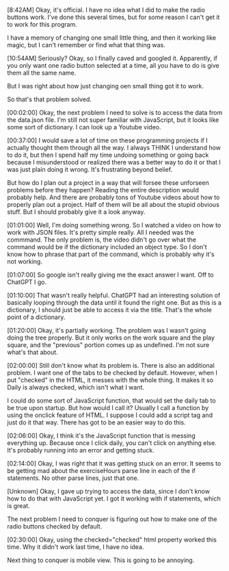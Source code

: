[8:42AM]
Okay, it's official. I have no idea what I did to make the radio buttons work. I've done this several times, but for some reason I can't get it to work for this program.

I have a memory of changing one small little thing, and then it working like magic, but I can't remember or find what that thing was. 

[10:54AM]
Seriously? Okay, so I finally caved and googled it. Apparently, if you only want one radio button selected at a time, all you have to do is give them all the same name. 

But I was right about how just changing oen small thing got it to work.

So that's that problem solved. 

[00:02:00]
Okay, the next problem I need to solve is to access the data from the data.json file. I'm still not super familiar with JavaScript, but it looks like some sort of dictionary. I can look up a Youtube video. 

[00:37:00]
I would save a lot of time on these programming projects if I actually thought them through all the way. I always THINK I understand how to do it, but then I spend half my time undoing something or going back because I misunderstood or realized there was a better way to do it or that I was just plain doing it wrong. It's frustrating beyond belief.

But how do I plan out a project in a way that will forsee these unforseen problems before they happen? Reading the entire description would probably help. And there are probably tons of Youtube videos about how to properly plan out a project. Half of them will be all about the stupid obvious stuff. But I should probably give it a look anyway. 

[01:01:00]
Well, I'm doing something wrong. So I watched a video on how to work with JSON files. It's pretty simple really. All I needed was the commmand. The only problem is, the video didn't go over what the command would be if the dictionary included an object type. So I don't know how to phrase that part of the command, which is probably why it's not working. 

[01:07:00]
So google isn't really giving me the exact answer I want. Off to ChatGPT I go.

[01:10:00]
That wasn't really helpful. ChatGPT had an interesting solution of basically looping through the data until it found the right one. But as this is a dictionary, I should just be able to access it via the title. That's the whole point of a dictionary. 

[01:20:00]
Okay, it's partially working. The problem was I wasn't going doing the tree properly. But it only works on the work square and the play square, and the "previous" portion comes up as undefined. I'm not sure what's that about.

[02:00:00]
Still don't know what its problem is. There is also an additional problem. I want one of the tabs to be checked by default. However, when I put "checked" in the HTML, it messes with the whole thing. It makes it so Daily is always checked, which isn't what I want. 

I could do some sort of JavaScript function, that would set the daily tab to be true upon startup. But how would I call it? Usually I call a function by using the onclick feature of HTML. I suppose I could add a script tag and just do it that way. There has got to be an easier way to do this. 

[02:06:00]
Okay, I think it's the JavaScript function that is messing everything up. Because once I click daily, you can't click on anything else. It's probably running into an error and getting stuck. 

[02:14:00]
Okay, I was right that it was getting stuck on an error. It seems to be getting mad about the exerciseHours parse line in each of the if statements. No other parse lines, just that one. 

[Unknown]
Okay, I gave up trying to access the data, since I don't know how to do that with JavaScript yet. I got it working with if statements, which is great.

The next problem I need to conquer is figuring out how to make one of the radio buttons checked by default.

[02:30:00]
Okay, using the checked="checked" html property worked this time. Why it didn't work last time, I have no idea.

Next thing to conquer is mobile view. This is going to be annoying.